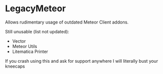 # LegacyMeteor

Allows rudimentary usage of outdated Meteor Client addons.

Still unusable (list not updated):
- Vector
- Meteor Utils
- Litematica Printer

If you crash using this and ask for support anywhere I will literally bust your kneecaps
